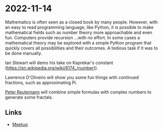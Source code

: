 # 2022-11-14

Mathematics is often seen as a closed book by many people. However, with an easy to read programming language, like Python, it is possible to make mathematical fields such as number theory more approachable and even fun.
Computers provide recursion ...with no effort. In some cases a mathematical theory may be explored with a simple Python program that quickly covers all possibilities and their outcomes. A tedious task if it was to be done manually.

Ian Stewart will demo his take on Kaprekar's constant (https://en.wikipedia.org/wiki/6174_(number)).

Lawrence D'Oliveiro will show you some fun things with continued fractions, such as approximating Pi.

[Peter Reutemann](fractals) will combine simple formulas with complex numbers to generate some fractals.


## Links

* [Meetup](https://www.meetup.com/nzpug-hamilton/events/283776852/)
